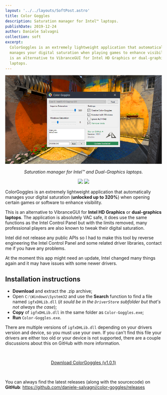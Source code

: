 ```yaml
---
layout: '../../layouts/SoftPost.astro'
title: Color Goggles
description: Saturation manager for Intel™ laptops.
publishDate: 2019-12-24
author: Daniele Salvagni
collection: soft
excerpt:
  ColorGoggles is an extremely lightweight application that automatically
  manages your digital saturation when playing games to enhance visibility. This
  is an alternative to VibranceGUI for Intel HD Graphics or dual-graphics
  laptops.
---
```


![ColorGoggles](/assets/img/content/colorgoggles.png)

<p style="text-align: center; font-style: italic;">Saturation manager for Intel™ and Dual-Graphics laptops.</p>

<div class="badges">
    <img src="https://img.shields.io/badge/requires-igfxDHLib.dll-ff69b4.svg">
    <img src="https://img.shields.io/github/downloads/daniele-salvagni/color-goggles/total?color=%232d91e3">
</div>

ColorGoggles is an extremely lightweight application that automatically manages
your digital saturation (**unlocked up to 320%**) when opening certain games or
software to enhance visibility.

This is an alternative to VibranceGUI for **Intel HD Graphics** or
**dual-graphics laptops**. The application is absolutely VAC safe, it does use
the same functions as the Intel Control Panel but with the limits removed, many
professional players are also known to tweak their digital saturation.

Intel did not release any public APIs so I had to make this tool by reverse
engineering the Intel Control Panel and some related driver libraries, contact
me if you have any problems.

At the moment this app might need an update, Intel changed many things again and
it may have issues with some newer drivers.

## Installation instructions

- **Download** and extract the .zip archive;
- Open `C:\Windows\System32` and use the **Search** function to find a file
  named `igfxDHLib.dll` (_it sould be in the `DriverStore` subfolder but that's
  not always the case_);
- **Copy** of `igfxDHLib.dll` in the same folder as `Color-Goggles.exe`;
- **Run** `Color-Goggles.exe`.

There are multiple versions of `igfxDHLib.dll` depending on your drivers version
and device, so you must use your own. If you can't find this file your drivers
are either too old or your device is not supported, there are a couple
discussions about this on GitHub with more information.

<br><div align="center"><a class="button" align="center" target="_blank" href="https://github.com/daniele-salvagni/color-goggles/releases/download/v1.0.1/Color-Goggles-v1.0.1.zip">Download
ColorGoggles (v1.0.1)</a></div>

<br>

You can always find the latest releases (along with the sourcecode) on
**GitHub**: https://github.com/daniele-salvagni/color-goggles/releases

<style>
.badges {
    text-align: center;
    margin: 1em 0;
}

.badges img {
    display:inline-block;
}
</style>
